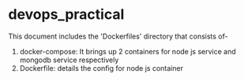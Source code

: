 # devops_practical
This document includes the 'Dockerfiles' directory that consists of-
1) docker-compose: It brings up 2 containers for node js service and mongodb service respectively
2) Dockerfile: details the config for node js container


